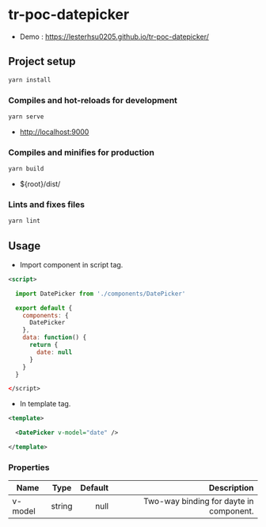 # tr-poc-datepicker

* Demo : <https://lesterhsu0205.github.io/tr-poc-datepicker/>

## Project setup

```bash
yarn install
```

### Compiles and hot-reloads for development

```bash
yarn serve
```

* <http://localhost:9000>

### Compiles and minifies for production

```bash
yarn build
```

* ${root}/dist/

### Lints and fixes files

```bash
yarn lint
```

## Usage

* Import component in script tag.

```xml
<script>
```

```javascript
  import DatePicker from './components/DatePicker'

  export default {
    components: {
      DatePicker
    },
    data: function() {
      return {
        date: null
      }
    }
  }
```

```xml
</script>
```

* In template tag.

```xml
<template>

  <DatePicker v-model="date" />

</template>
```

### Properties

Name          | Type  | Default | Description|
--------------|:-----:|--------:| ----------:|
v-model       | string|  null   | Two-way binding for dayte in component.|

